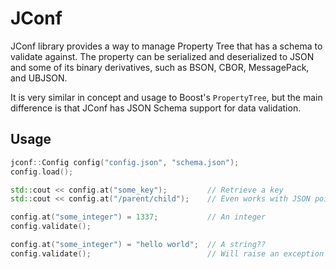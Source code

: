 # JConf

JConf library provides a way to manage Property Tree that has a schema to
validate against. The property can be serialized and deserialized to JSON and
some of its binary derivatives, such as BSON, CBOR, MessagePack, and UBJSON.

It is very similar in concept and usage to Boost's `PropertyTree`, but the main
difference is that JConf has JSON Schema support for data validation.

## Usage
```cpp
jconf::Config config("config.json", "schema.json");
config.load();

std::cout << config.at("some_key");         // Retrieve a key
std::cout << config.at("/parent/child");    // Even works with JSON pointer

config.at("some_integer") = 1337;           // An integer
config.validate();

config.at("some_integer") = "hello world";  // A string??
config.validate();                          // Will raise an exception
```